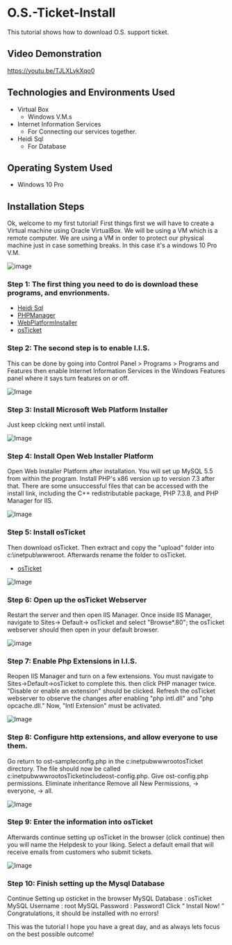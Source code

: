 # O.S.-Ticket-Install
This tutorial shows how to download O.S. support ticket.
## Video Demonstration
https://youtu.be/TJLXLykXqo0
## Technologies and Environments Used
- Virtual Box
  - Windows V.M.s
- Internet Information Services
  - For Connecting our services together. 
- Heidi Sql
  - For Database
 ## Operating System Used
 - Windows 10 Pro
 ## Installation Steps
Ok, welcome to my first tutorial! First things first we will have to create a Virtual machine using Oracle VirtualBox. 
We will be using a VM which is a remote computer. We are using a VM in order to protect our physical machine just in case something breaks. 
In this case it's a windows 10 Pro V.M.
 
![image](https://user-images.githubusercontent.com/23139364/206923552-6cc91c02-0e0d-46d8-a52d-33211ffc55f8.png)

### Step 1: The first thing you need to do is download these programs, and envrionments.
- [Heidi Sql](https://www.heidisql.com/download.php)
- [PHPManager](https://www.php.net/releases/8.2/en.php)
- [WebPlatformInstaller](https://www.microsoft.com/web/downloads/platform.aspx)
- [osTicket](https://osticket.com/editions/)

### Step 2: The second step is to enable I.I.S.
This can be done by going into Control Panel > Programs > Programs and Features then enable Internet Information Services in the Windows Features panel where it says turn features on or off.

![Image](https://camo.githubusercontent.com/53b44f25c4fca037622e4384d661fd8708ab0eedc33d72521d22a185a79b2bf6/68747470733a2f2f692e696d6775722e636f6d2f7174456e7557752e706e67)

### Step 3: Install Microsoft Web Platform Installer
Just keep clcking next until install.

![Image](https://camo.githubusercontent.com/3d7bf59fdc2aa176e6b763227ca1c426ec74c75ea1bd5a1be171e8e129c662dd/68747470733a2f2f692e696d6775722e636f6d2f417848436651362e706e67)


### Step 4: Install Open Web Installer Platform
Open Web Installer Platform after installation. You will set up MySQL 5.5 from within the program. Install PHP's x86 version up to version 7.3 after that. There are some unsuccessful files that can be accessed with the install link, including the C++ redistributable package, PHP 7.3.8, and PHP Manager for IIS.

![Image](https://camo.githubusercontent.com/0a217e07ac4c8c87c854c62c873ee404f9f3400306dcd2925b41210630df1f85/68747470733a2f2f692e696d6775722e636f6d2f4a4a38625a654a2e706e67)


### Step 5: Install osTicket
Then download osTicket. Then extract and copy the "upload" folder into c:\inetpub\wwwroot. Afterwards rename the folder to osTicket.
- [osTicket](https://osticket.com/editions/)

![Image](https://camo.githubusercontent.com/2dbc29620ca28bb970a4446c4c876181149d6280e1ed9f242b69cbe8ab6ae35f/68747470733a2f2f692e696d6775722e636f6d2f54554769534b692e706e67)

### Step 6: Open up the osTicket Webserver
Restart the server and then open IIS Manager. Once inside IIS Manager, navigate to Sites-> Default-> osTicket and select "Browse*.80"; the osTicket webserver should then open in your default browser.

![image](https://user-images.githubusercontent.com/23139364/206926755-2fa97e46-866b-4c53-8a61-72bc96cf5fe4.png)

### Step 7: Enable Php Extensions in I.I.S.
Reopen IIS Manager and turn on a few extensions. You must navigate to Sites->Default->osTicket to complete this. then click PHP manager twice. "Disable or enable an extension" should be clicked. Refresh the osTicket webserver to observe the changes after enabling "php intl.dll" and "php opcache.dll." Now, "Intl Extension" must be activated.

![Image](https://camo.githubusercontent.com/5926d9b6541207c854540b86aa1532fead2da5c412d773d3a925c0f6367eac05/68747470733a2f2f692e696d6775722e636f6d2f41505a675554542e706e67)

### Step 8: Configure http extensions, and allow everyone to use them.
Go return to ost-sampleconfig.php in the c:inetpubwwwrootosTicket directory. The file should now be called c:inetpubwwwrootosTicketincludeost-config.php. Give ost-config.php permissions. Eliminate inheritance Remove all New Permissions, -> everyone, -> all.

![Image](https://camo.githubusercontent.com/0a89dc3d5a476c0a5d2a90e808776c26c1c24397702e3064076650c9e6fcd040/68747470733a2f2f692e696d6775722e636f6d2f316e59615947652e706e67)

### Step 9: Enter the information into osTicket

Afterwards continue setting up osTicket in the browser (click continue) then you will name the Helpdesk to your liking. Select a default email that will receive emails from customers who submit tickets.

![Image](https://camo.githubusercontent.com/75c0007925a8c9441f19a4a8352d4164464472b36eb2720c90636d33cc2ac073/68747470733a2f2f692e696d6775722e636f6d2f526d566b3371352e706e67)

### Step 10: Finish setting up the Mysql Database

Continue Setting up osticket in the browser MySQL Database : osTicket MySQL Username : root MySQL Password : Password1 Click “ Install Now! ” Congratulations, it should be installed with no errors!

This was the tutorial I hope you have a great day, and as always lets focus on the best possible outcome!
